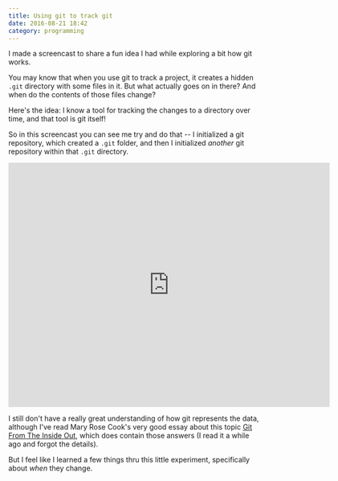 ```yaml
---
title: Using git to track git
date: 2016-08-21 18:42
category: programming
---
```


I made a screencast to share a fun idea I had while exploring a bit how git works.

You may know that when you use git to track a project, it creates a hidden `.git` directory with some files in it.
But what actually goes on in there?
And when do the contents of those files change?

Here's the idea: I know a tool for tracking the changes to a directory over time, and that tool is git itself!

So in this screencast you can see me try and do that -- I initialized a git repository, which created a `.git` folder, and then I initialized *another* git repository within that `.git` directory.

<iframe src="https://player.vimeo.com/video/179684267?title=0&byline=0&portrait=0" width="640" height="486" frameborder="0" webkitallowfullscreen mozallowfullscreen allowfullscreen></iframe>

I still don't have a really great understanding of how git represents the data, although I've read Mary Rose Cook's very good essay about this topic [Git From The Inside Out][1], which does contain those answers (I read it a while ago and forgot the details).

[1]: https://codewords.recurse.com/issues/two/git-from-the-inside-out

But I feel like I learned a few things thru this little experiment, specifically about *when* they change.
